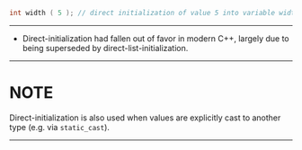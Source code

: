 ``` cpp
int width ( 5 ); // direct initialization of value 5 into variable width
```

---
- Direct-initialization had fallen out of favor in modern C++, largely due to being superseded by direct-list-initialization.

---
# **NOTE**
Direct-initialization is also used when values are explicitly cast to another type (e.g. via `static_cast`).

---